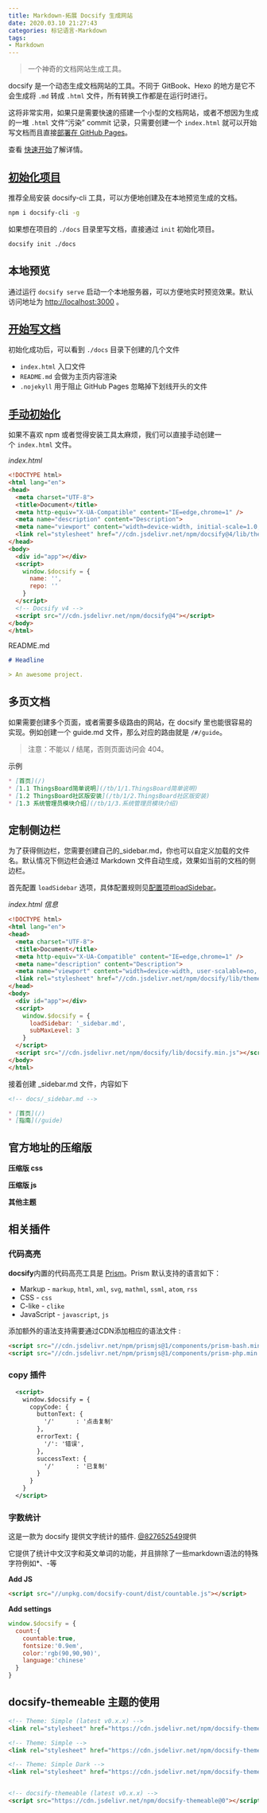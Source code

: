 ```yaml
---
title: Markdown-拓展 Docsify 生成网站
date: 2020.03.10 21:27:43
categories: 标记语言-Markdown
tags:
- Markdown
---
```


> 一个神奇的文档网站生成工具。

docsify 是一个动态生成文档网站的工具。不同于 GitBook、Hexo 的地方是它不会生成将 `.md` 转成 `.html` 文件，所有转换工作都是在运行时进行。

这将非常实用，如果只是需要快速的搭建一个小型的文档网站，或者不想因为生成的一堆 `.html` 文件“污染” commit 记录，只需要创建一个 `index.html` 就可以开始写文档而且直接[部署在 GitHub Pages](https://docsify.js.org/#/zh-cn/deploy)。

查看 [快速开始](https://docsify.js.org/#/zh-cn/quickstart)了解详情。

## [初始化项目](https://docsify.js.org/#/zh-cn/quickstart?id=%e5%88%9d%e5%a7%8b%e5%8c%96%e9%a1%b9%e7%9b%ae)

推荐全局安装 docsify-cli 工具，可以方便地创建及在本地预览生成的文档。

```sh
npm i docsify-cli -g
```

如果想在项目的 `./docs` 目录里写文档，直接通过 `init` 初始化项目。

```sh
docsify init ./docs
```

## 本地预览

通过运行 `docsify serve` 启动一个本地服务器，可以方便地实时预览效果。默认访问地址为 [http://localhost:3000](http://localhost:3000/) 。

## [开始写文档](https://docsify.js.org/#/zh-cn/quickstart?id=%e5%bc%80%e5%a7%8b%e5%86%99%e6%96%87%e6%a1%a3)

初始化成功后，可以看到 `./docs` 目录下创建的几个文件

* `index.html` 入口文件
* `README.md` 会做为主页内容渲染
* `.nojekyll` 用于阻止 GitHub Pages 忽略掉下划线开头的文件

## [手动初始化](https://docsify.js.org/#/zh-cn/quickstart?id=%e6%89%8b%e5%8a%a8%e5%88%9d%e5%a7%8b%e5%8c%96)

如果不喜欢 npm 或者觉得安装工具太麻烦，我们可以直接手动创建一个 `index.html` 文件。

*index.html*

```html
<!DOCTYPE html>
<html lang="en">
<head>
  <meta charset="UTF-8">
  <title>Document</title>
  <meta http-equiv="X-UA-Compatible" content="IE=edge,chrome=1" />
  <meta name="description" content="Description">
  <meta name="viewport" content="width=device-width, initial-scale=1.0, minimum-scale=1.0">
  <link rel="stylesheet" href="//cdn.jsdelivr.net/npm/docsify@4/lib/themes/vue.css">
</head>
<body>
  <div id="app"></div>
  <script>
    window.$docsify = {
      name: '',
      repo: ''
    }
  </script>
  <!-- Docsify v4 -->
  <script src="//cdn.jsdelivr.net/npm/docsify@4"></script>
</body>
</html>
```

README.md

```md
# Headline

> An awesome project.
```

## 多页文档

如果需要创建多个页面，或者需要多级路由的网站，在 docsify 里也能很容易的实现。例如创建一个 guide.md 文件，那么对应的路由就是 `/#/guide`。

> 注意：不能以 / 结尾，否则页面访问会 404。

示例

```md
* [首页](/)
* [1.1 ThingsBoard简单说明](/tb/1/1.ThingsBoard简单说明)
* [1.2 ThingsBoard社区版安装](/tb/1/2.ThingsBoard社区版安装)
* [1.3 系统管理员模块介绍](/tb/1/3.系统管理员模块介绍)
```

## 定制侧边栏

为了获得侧边栏，您需要创建自己的_sidebar.md，你也可以自定义加载的文件名。默认情况下侧边栏会通过 Markdown 文件自动生成，效果如当前的文档的侧边栏。

首先配置 `loadSidebar` 选项，具体配置规则见[配置项#loadSidebar](https://docsify.js.org/#/zh-cn/configuration?id=loadsidebar)。

*index.html 信息*

```html
<!DOCTYPE html>
<html lang="en">
<head>
  <meta charset="UTF-8">
  <title>Document</title>
  <meta http-equiv="X-UA-Compatible" content="IE=edge,chrome=1" />
  <meta name="description" content="Description">
  <meta name="viewport" content="width=device-width, user-scalable=no, initial-scale=1.0, maximum-scale=1.0, minimum-scale=1.0">
  <link rel="stylesheet" href="//cdn.jsdelivr.net/npm/docsify/lib/themes/vue.css">
</head>
<body>
  <div id="app"></div>
  <script>
    window.$docsify = {
      loadSidebar: '_sidebar.md',
      subMaxLevel: 3
    }
  </script>
  <script src="//cdn.jsdelivr.net/npm/docsify/lib/docsify.min.js"></script>
</body>
</html>
```

接着创建 _sidebar.md 文件，内容如下

```markdown
<!-- docs/_sidebar.md -->

* [首页](/)
* [指南](/guide)
```

## 官方地址的压缩版

**压缩版 css**
<link rel="stylesheet" href="//cdn.jsdelivr.net/npm/docsify/lib/themes/vue.css">

**压缩版 js**
<script src="//cdn.jsdelivr.net/npm/docsify/lib/docsify.min.js"></script>

**其他主题**
<link rel="stylesheet" href="//cdn.jsdelivr.net/npm/docsify/themes/vue.css">
<link rel="stylesheet" href="//cdn.jsdelivr.net/npm/docsify/themes/dark.css">

## 相关插件

### 代码高亮

**docsify**内置的代码高亮工具是 [Prism](https://github.com/PrismJS/prism)。Prism 默认支持的语言如下：

* Markup - `markup`, `html`, `xml`, `svg`, `mathml`, `ssml`, `atom`, `rss`
* CSS - `css`
* C-like - `clike`
* JavaScript - `javascript`, `js`

添加额外的语法支持需要通过CDN添加相应的语法文件 :

```html
<script src="//cdn.jsdelivr.net/npm/prismjs@1/components/prism-bash.min.js"></script>
<script src="//cdn.jsdelivr.net/npm/prismjs@1/components/prism-php.min.js"></script>
```

### copy 插件

```xml
  <script>
    window.$docsify = {
	  copyCode: {
	    buttonText: {
		  '/'      : '点击复制'
		},
		errorText: {
		  '/': '错误',
		},
		successText: {
		  '/'      : '已复制'
		}
	  }
    }
  </script>
```

### 字数统计

这是一款为 docsify 提供文字统计的插件. [@827652549](https://github.com/827652549)提供

它提供了统计中文汉字和英文单词的功能，并且排除了一些markdown语法的特殊字符例如*、-等

**Add JS**

```html
<script src="//unpkg.com/docsify-count/dist/countable.js"></script>
```

**Add settings**

```js
window.$docsify = {
  count:{
    countable:true,
    fontsize:'0.9em',
    color:'rgb(90,90,90)',
    language:'chinese'
  }
}
```

## docsify-themeable 主题的使用

```html
<!-- Theme: Simple (latest v0.x.x) -->
<link rel="stylesheet" href="https://cdn.jsdelivr.net/npm/docsify-themeable@0/dist/css/theme-defaults.css">

<!-- Theme: Simple -->
<link rel="stylesheet" href="https://cdn.jsdelivr.net/npm/docsify-themeable@0/dist/css/theme-simple.css">

<!-- Theme: Simple Dark -->
<link rel="stylesheet" href="https://cdn.jsdelivr.net/npm/docsify-themeable@0/dist/css/theme-simple-dark.css">


<!-- docsify-themeable (latest v0.x.x) -->
<script src="https://cdn.jsdelivr.net/npm/docsify-themeable@0"></script>
```
